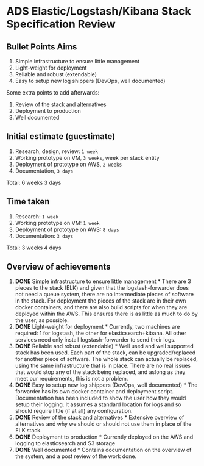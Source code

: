 # ADS Elastic/Logstash/Kibana Stack Specification Review

## Bullet Points Aims

  1. Simple infrastructure to ensure little management
  1. Light-weight for deployment
  1. Reliable and robust (extendable)
  1. Easy to setup new log shippers (DevOps, well documented)

Some extra points to add afterwards:

  1. Review of the stack and alternatives
  1. Deployment to production
  1. Well documented

## Initial estimate (guestimate)

  1. Research, design, review: `1 week`
  1. Working prototype on VM, `3 weeks`, week per stack entity
  1. Deployment of prototype on AWS, `2 weeks`
  1. Documentation, `3 days`

Total: 6 weeks 3 days

## Time taken

  1. Research: `1 week`
  1. Working prototype on VM: `1 week`
  1. Deployment of prototype on AWS: `8 days`
  1. Documentation: `3 days`

Total: 3 weeks 4 days

## Overview of achievements

  1. **DONE** Simple infrastructure to ensure little management
    * There are 3 pieces to the stack (ELK) and given that the logstash-forwarder does not need a queue system, there are no intermediate pieces of software in the stack. For deployment the pieces of the stack are in their own docker containers, and there are also build scripts for when they are deployed within the AWS. This ensures there is as little as much to do by the user, as possible.
  1. **DONE** Light-weight for deployment
    * Currently, two machines are required: 1 for logstash, the other for elasticsearch+kibana. All other services need only install logstash-forwarder to send their logs.
  1. **DONE** Reliable and robust (extendable)
    * Well used and well supported stack has been used. Each part of the stack, can be upgraded/replaced for another piece of software. The whole stack can actually be replaced, using the same infrastructure that is in place. There are no real issues that would stop any of the stack being replaced, and aslong as they meet our requirements, this is not a problem.
  1. **DONE** Easy to setup new log shippers (DevOps, well documented)
    * The forwarder has its own docker container and deployment script. Documentation has been included to show the user how they would setup their logging. It assumes a standard location for logs and so should require little (if at all) any configuration.
  1. **DONE** Review of the stack and alternatives
    * Extensive overview of alternatives and why we should or should not use them in place of the ELK stack.
  1. **DONE** Deployment to production
    * Currently deployed on the AWS and logging to elasticsearch and S3 storage
  1. **DONE** Well documented
    * Contains documentation on the overview of the system, and a post review of the work done.
